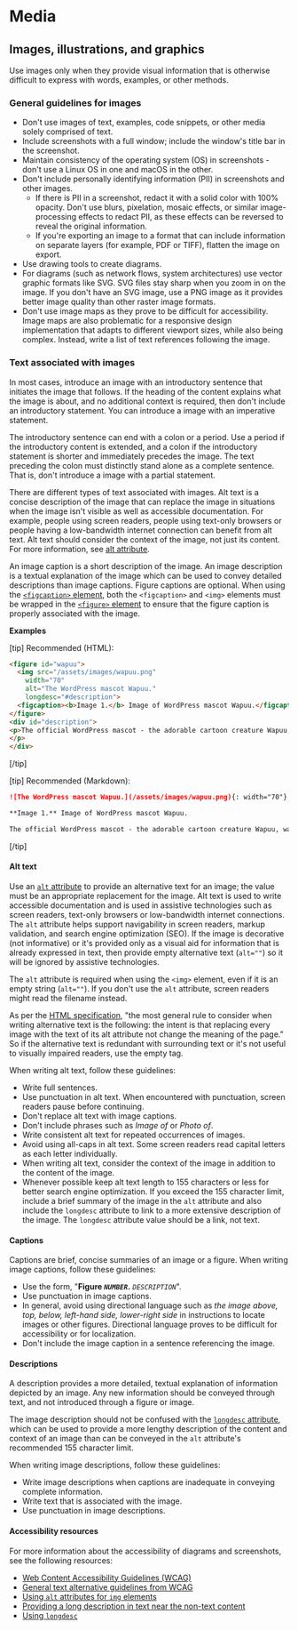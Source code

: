 # Media

## Images, illustrations, and graphics

Use images only when they provide visual information that is otherwise difficult to express with words, examples, or other methods.

### General guidelines for images

- Don't use images of text, examples, code snippets, or other media solely comprised of text.
- Include screenshots with a full window; include the window's title bar in the screenshot.
- Maintain consistency of the operating system (OS) in screenshots - don't use a Linux OS in one and macOS in the other.
- Don't include personally identifying information (PII) in screenshots and other images.
  - If there is PII in a screenshot, redact it with a solid color with 100% opacity. Don't use blurs, pixelation, mosaic effects, or similar image-processing effects to redact PII, as these effects can be reversed to reveal the original information.
  - If you're exporting an image to a format that can include information on separate layers (for example, PDF or TIFF), flatten the image on export.
- Use drawing tools to create diagrams.
- For diagrams (such as network flows, system architectures) use vector graphic formats like SVG. SVG files stay sharp when you zoom in on the image. If you don't have an SVG image, use a PNG image as it provides better image quality than other raster image formats.
- Don't use image maps as they prove to be difficult for accessibility. Image maps are also problematic for a responsive design implementation that adapts to different viewport sizes, while also being complex. Instead, write a list of text references following the image.

### Text associated with images

In most cases, introduce an image with an introductory sentence that initiates the image that follows. If the heading of the content explains what the image is about, and no additional context is required, then don't include an introductory statement. You can introduce a image with an imperative statement.

The introductory sentence can end with a colon or a period. Use a period if the introductory content is extended, and a colon if the introductory statement is shorter and immediately precedes the image. The text preceding the colon must distinctly stand alone as a complete sentence. That is, don't introduce a image with a partial statement.

There are different types of text associated with images. Alt text is a concise description of the image that can replace the image in situations when the image isn't visible as well as accessible documentation. For example, people using screen readers, people using text-only browsers or people having a low-bandwidth internet connection can benefit from alt text. Alt text should consider the context of the image, not just its content. For more information, see [alt attribute](https://wikipedia.org/wiki/Alt_attribute).

An image caption is a short description of the image. An image description is a textual explanation of the image which can be used to convey detailed descriptions than image captions. Figure captions are optional. When using the [`<figcaption>` element](https://html.spec.whatwg.org/multipage/semantics.html#the-figcaption-element), both the `<figcaption>` and `<img>` elements must be wrapped in the [`<figure>` element](https://html.spec.whatwg.org/multipage/semantics.html#the-figure-element) to ensure that the figure caption is properly associated with the image.

**Examples**  

[tip] Recommended (HTML):  
```html
<figure id="wapuu">
  <img src="/assets/images/wapuu.png"
    width="70"
    alt="The WordPress mascot Wapuu."
    longdesc="#description">
  <figcaption><b>Image 1.</b> Image of WordPress mascot Wapuu.</figcaption>
</figure>
<div id="description">
<p>The official WordPress mascot - the adorable cartoon creature Wapuu, was first revealed in 2011.
</p>
</div>
```  

[/tip]  

[tip] Recommended (Markdown):  
```markdown
![The WordPress mascot Wapuu.](/assets/images/wapuu.png){: width="70"}

**Image 1.** Image of WordPress mascot Wapuu.

The official WordPress mascot - the adorable cartoon creature Wapuu, was first revealed in 2011.
```  

[/tip]  

#### Alt text

Use an [`alt` attribute](https://html.spec.whatwg.org/multipage/embedded-content.html#alt) to provide an alternative text for an image; the value must be an appropriate replacement for the image. Alt text is used to write accessible documentation and is used in assistive technologies such as screen readers, text-only browsers or low-bandwidth internet connections. The `alt` attribute helps support navigability in screen readers, markup validation, and search engine optimization (SEO). If the image is decorative (not informative) or it's provided only as a visual aid for information that is already expressed in text, then provide empty alternative text (`alt=""`) so it will be ignored by assistive technologies.

The `alt` attribute is required when using the `<img>` element, even if it is an empty string (`alt=""`). If you don't use the `alt` attribute, screen readers might read the filename instead.  

As per the [HTML specification](https://html.spec.whatwg.org/dev/images.html#general-guidelines), "the most general rule to consider when writing alternative text is the following: the intent is that replacing every image with the text of its alt attribute not change the meaning of the page." So if the alternative text is redundant with surrounding text or it's not useful to visually impaired readers, use the empty tag.

When writing alt text, follow these guidelines:
- Write full sentences.
- Use punctuation in alt text. When encountered with punctuation, screen readers pause before continuing.
- Don't replace alt text with image captions.
- Don't include phrases such as *Image of* or *Photo of*.
- Write consistent alt text for repeated occurrences of images.
- Avoid using all-caps in alt text. Some screen readers read capital letters as each letter individually.
- When writing alt text, consider the context of the image in addition to the content of the image.
- Whenever possible keep alt text length to 155 characters or less for better search engine optimization. If you exceed the 155 character limit, include a brief summary of the image in the `alt` attribute and also include the `longdesc` attribute to link to a more extensive description of the image. The `longdesc` attribute value should be a link, not text.

#### Captions

Captions are brief, concise summaries of an image or a figure.
When writing image captions, follow these guidelines:
- Use the form,  "<b>Figure *`NUMBER`*.</b> *`DESCRIPTION`*".
- Use punctuation in image captions.
- In general, avoid using directional language such as *the image above, top, below, left-hand side, lower-right side* in instructions to locate images or other figures. Directional language proves to be difficult for accessibility or for localization.
- Don't include the image caption in a sentence referencing the image.

#### Descriptions

A description provides a more detailed, textual explanation of information depicted by an image. Any new information should be conveyed through text, and not introduced through a figure or image.

The image description should not be confused with the [`longdesc` attribute](https://www.w3.org/TR/WCAG-TECHS/H45.html), which can be used to provide a more lengthy description of the content and context of an image than can be conveyed in the `alt` attribute's recommended 155 character limit.

When writing image descriptions, follow these guidelines:
- Write image descriptions when captions are inadequate in conveying complete information.
- Write text that is associated with the image.
- Use punctuation in image descriptions.

####

#### Accessibility resources

For more information about the accessibility of diagrams and screenshots, see the following resources:
- [Web Content Accessibility Guidelines (WCAG)](https://www.w3.org/WAI/standards-guidelines/wcag/glance/)
- [General text alternative guidelines from WCAG](https://www.w3.org/WAI/WCAG21/quickref/?showtechniques=111#text-alternatives)
- [Using `alt` attributes for `img` elements](https://www.w3.org/WAI/WCAG21/Techniques/html/H37.html)
- [Providing a long description in text near the non-text content](https://www.w3.org/WAI/WCAG21/Techniques/general/G74.html)
- [Using `longdesc`](https://www.w3.org/WAI/WCAG21/Techniques/html/H45.html)
